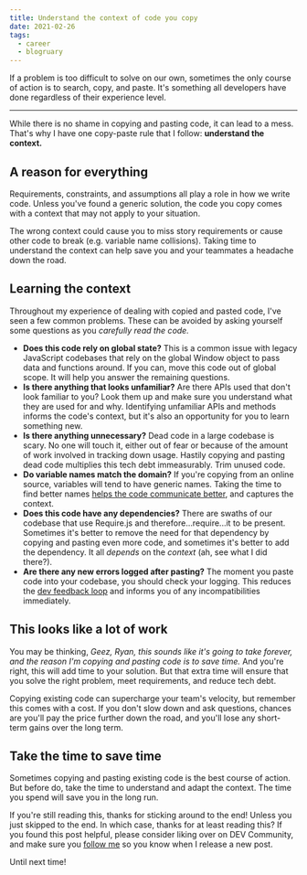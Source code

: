 ```yaml
---
title: Understand the context of code you copy
date: 2021-02-26
tags:
  - career
  - blogruary
---
```


If a problem is too difficult to solve on our own, sometimes the only course of action is to search, copy, and paste. It's something all developers have done regardless of their experience level.

---

While there is no shame in copying and pasting code, it can lead to a mess. That's why I have one copy-paste rule that I follow: **understand the context.**

## A reason for everything

Requirements, constraints, and assumptions all play a role in how we write code. Unless you've found a generic solution, the code you copy comes with a context that may not apply to your situation.

The wrong context could cause you to miss story requirements or cause other code to break (e.g. variable name collisions). Taking time to understand the context can help save you and your teammates a headache down the road.

## Learning the context

Throughout my experience of dealing with copied and pasted code, I've seen a few common problems. These can be avoided by asking yourself some questions as you *carefully read the code.*

- **Does this code rely on global state?** This is a common issue with legacy JavaScript codebases that rely on the global Window object to pass data and functions around. If you can, move this code out of global scope. It will help you answer the remaining questions.
- **Is there anything that looks unfamiliar?** Are there APIs used that don't look familiar to you? Look them up and make sure you understand what they are used for and why. Identifying unfamiliar APIs and methods informs the code's context, but it's also an opportunity for you to learn something new.
- **Is there anything unnecessary?** Dead code in a large codebase is scary. No one will touch it, either out of fear or because of the amount of work involved in tracking down usage. Hastily copying and pasting dead code multiplies this tech debt immeasurably. Trim unused code.
- **Do variable names match the domain?** If you're copying from an online source, variables will tend to have generic names. Taking the time to find better names [helps the code communicate better](https://www.falldowngoboone.com/blog/what-is-your-code-communicating/), and captures the context.
- **Does this code have any dependencies?** There are swaths of our codebase that use Require.js and therefore...require...it to be present. Sometimes it's better to remove the need for that dependency by copying and pasting even more code, and sometimes it's better to add the dependency. It all *depends* on the *context* (ah, see what I did there?).
- **Are there any new errors logged after pasting?** The moment you paste code into your codebase, you should check your logging. This reduces the [dev feedback loop](https://www.falldowngoboone.com/blog/the-feedback-loop/) and informs you of any incompatibilities immediately.

## This looks like a lot of work

You may be thinking, *Geez, Ryan, this sounds like it's going to take forever, and the reason I'm copying and pasting code is to save time.* And you're right, this will add time to your solution. But that extra time will ensure that you solve the right problem, meet requirements, and reduce tech debt.

Copying existing code can supercharge your team's velocity, but remember this comes with a cost. If you don't slow down and ask questions, chances are you'll pay the price further down the road, and you'll lose any short-term gains over the long term.

## Take the time to save time

Sometimes copying and pasting existing code is the best course of action. But before do, take the time to understand and adapt the context. The time you spend will save you in the long run.

If you're still reading this, thanks for sticking around to the end! Unless you just skipped to the end. In which case, thanks for at least reading this? If you found this post helpful, please consider liking over on DEV Community, and make sure you [follow me](https://twitter.com/therealboone) so you know when I release a new post.

Until next time!
